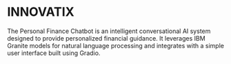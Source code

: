 # INNOVATIX
The Personal Finance Chatbot is an intelligent conversational AI system designed to provide personalized financial guidance. It leverages IBM Granite models for natural language processing and integrates with a simple user interface built using Gradio.

